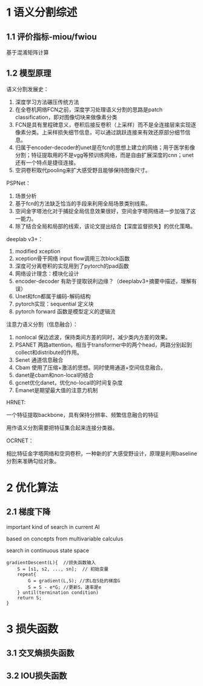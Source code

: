 # 1 语义分割综述

## 1.1 评价指标-miou/fwiou

基于混淆矩阵计算


## 1.2 模型原理

语义分割发展史：

1. 深度学习方法碾压传统方法
2. 在全卷机网络FCN之前，深度学习处理语义分割的思路是patch classification，即对图像切块来做像素分类
3. FCN是具有里程碑意义，卷积后接反卷积（上采样）而不是全连接层来实现逐像素分类。上采样损失细节信息，可以通过跳跃连接来有效还原部分细节信息。
4. 归属于encoder-decoder的unet是在fcn的思想上建立的网络；用于医学影像分割；特征提取用的不是vgg等预训练网络，而是自由扩展深度的cnn；unet还有一个特点是捷径连接。
5. 空洞卷积取代pooling来扩大感受野且能够保持图像尺寸。

PSPNet：
1. 场景分析
2. 基于fcn的方法缺乏恰当的手段来利用全局场景类别线索。
3. 空间金字塔池化对于捕捉全局信息效果很好，空间金字塔网络进一步加强了这一能力。
4. 除了结合全局和局部的线索，该论文提出结合【深度监督损失】的优化策略。

deeplab v3+：
1. modified xception
2. xception骨干网络 input flow调用三次block函数
3. 深度可分离卷积的实现用到了pytorch的pad函数
4. 网络设计理念：模块化设计
5. encoder-decoder 有助于提取锐利边缘？（deeplabv3+摘要中描述，理解有误）
6. Unet和fcn都属于编码-解码结构
7. pytorch实现：sequential 定义块
8. pytorch forward 函数是模型定义的逻辑流

注意力语义分割（信息融合）：
1. nonlocal 保边滤波，保持类间方差的同时，减少类内方差的效果。
2. PSANET 两路attention，相当于transformer中的两个head，两路分别起到collect和distribute的作用。
3. Senet 通道信息融合
4. Cbam 使用了压缩+激活的思想。同时使用通道+空间信息融合。
5. danet是cbam和non-local的结合
6. gcnet优化danet，优化no-local的时间复杂度
7. Emanet是期望最大值的注意力机制

HRNET:

一个特征提取backbone，具有保持分辨率、频繁信息融合的特征

用作语义分割需要把特征集合起来连接分类器。

OCRNET：

相比特征金字塔网络和空洞卷积，一种新的扩大感受野设计，原理是利用baseline分割来准确勾绘对象。

# 2 优化算法

## 2.1 梯度下降

important kind of search in current AI

based on concepts from multivariable calculus

search in continuous state space

```
gradientDescent(L){  //损失函数输入
    S = [s1, s2, ..., sn];  // 初始变量
    repeat{  
        G = gradient(L,S); //求L在S处的梯度G
        S = S - e*G; //更新S，速率是e
    } until(termination condition)
    return S;
}
```

# 3 损失函数

## 3.1 交叉熵损失函数

## 3.2 IOU损失函数

